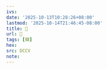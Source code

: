 ```yaml
---
ivs:
date: '2025-10-13T10:28:26+08:00'
lastmod: '2025-10-14T21:46:45-08:00'
title: 􃔓
url: 􃔓
tags: [蟘]
hex: 
src: DCCV
note:
---
```

